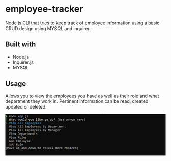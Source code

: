 # employee-tracker

Node js CLI that tries to keep track of employee information using a basic CRUD design using MYSQL and inquirer.

## Built with

- Node.js
- Inquirer.js
- MYSQL

## Usage

Allows you to view the employees you have as well as their role and what department they work in. Pertinent information can be read, created updated or deleted.

![Picture of project](app.PNG)

